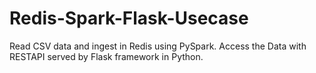 # Redis-Spark-Flask-Usecase
Read CSV data and ingest in Redis using PySpark. Access the Data with RESTAPI served by Flask framework in Python.
